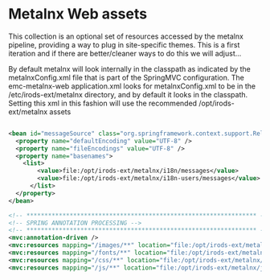 # Metalnx Web assets

This collection is an optional set of resources accessed by the metalnx pipeline, providing
a way to plug in site-specific themes. This is a first iteration and if there are better/cleaner
ways to do this we will adjust...

By default metalnx will look internally in the classpath as indicated by the metalnxConfig.xml file
that is part of the SpringMVC configuration. The emc-metalnx-web application.xml looks
for metalnxConfig.xml to be in the /etc/irods-ext/metalnx directory, and by default
it looks in the classpath. Setting this xml in this fashion will use the recommended /opt/irods-ext/metalnx
assets

```xml

<bean id="messageSource" class="org.springframework.context.support.ReloadableResourceBundleMessageSource">
  <property name="defaultEncoding" value="UTF-8" />
  <property name="fileEncodings" value="UTF-8" />
  <property name="basenames">
    <list>
        <value>file:/opt/irods-ext/metalnx/i18n/messages</value>
        <value>file:/opt/irods-ext/metalnx/i18n-users/messages</value>
      </list>
  </property>
</bean>

<!-- **************************************************************** -->
<!-- SPRING ANNOTATION PROCESSING -->
<!-- **************************************************************** -->
<mvc:annotation-driven />
<mvc:resources mapping="/images/**" location="file:/opt/irods-ext/metalnx/images,/images/,classpath:static/images/" />
<mvc:resources mapping="/fonts/**" location="file:/opt/irods-ext/metalnx/fonts,/fonts/,classpath:static/fonts/" />
<mvc:resources mapping="/css/**" location="file:/opt/irods-ext/metalnx/css/,/css/,classpath:static/css/" />
<mvc:resources mapping="/js/**" location="file:/opt/irods-ext/metalnx/js/,/js/,classpath:static/js/" />


```

